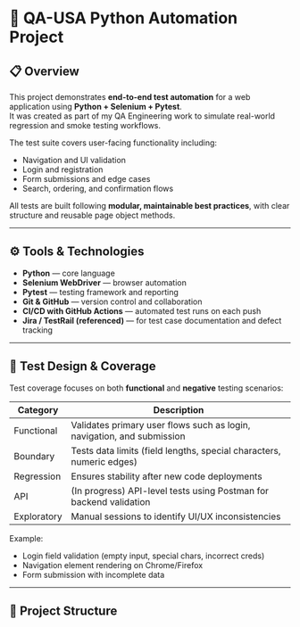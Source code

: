 # 🧪 QA-USA Python Automation Project

## 📋 Overview
This project demonstrates **end-to-end test automation** for a web application using **Python + Selenium + Pytest**.  
It was created as part of my QA Engineering work to simulate real-world regression and smoke testing workflows.

The test suite covers user-facing functionality including:
- Navigation and UI validation  
- Login and registration  
- Form submissions and edge cases  
- Search, ordering, and confirmation flows  

All tests are built following **modular, maintainable best practices**, with clear structure and reusable page object methods.

---

## ⚙️ Tools & Technologies
- **Python** — core language  
- **Selenium WebDriver** — browser automation  
- **Pytest** — testing framework and reporting  
- **Git & GitHub** — version control and collaboration  
- **CI/CD with GitHub Actions** — automated test runs on each push  
- **Jira / TestRail (referenced)** — for test case documentation and defect tracking  

---

## 🧠 Test Design & Coverage
Test coverage focuses on both **functional** and **negative** testing scenarios:

| Category | Description |
|-----------|--------------|
| Functional | Validates primary user flows such as login, navigation, and submission |
| Boundary | Tests data limits (field lengths, special characters, numeric edges) |
| Regression | Ensures stability after new code deployments |
| API | (In progress) API-level tests using Postman for backend validation |
| Exploratory | Manual sessions to identify UI/UX inconsistencies |

Example:  
- Login field validation (empty input, special chars, incorrect creds)  
- Navigation element rendering on Chrome/Firefox  
- Form submission with incomplete data  

---

## 🧩 Project Structure
